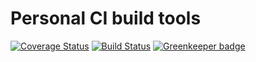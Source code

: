 # Personal CI build tools

[![Coverage Status](https://coveralls.io/repos/github/Alorel/personal-build-tools/badge.svg?branch=4.5.3)](https://coveralls.io/github/Alorel/personal-build-tools?branch=4.5.3)
[![Build Status](https://travis-ci.com/Alorel/personal-build-tools.svg?branch=4.5.3)](https://travis-ci.com/Alorel/personal-build-tools)
[![Greenkeeper badge](https://badges.greenkeeper.io/Alorel/ngx-decorators.svg)](https://greenkeeper.io/)
